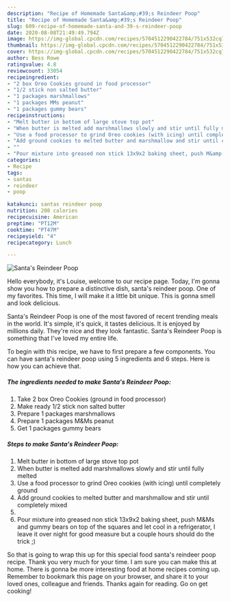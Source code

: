 ```yaml
---
description: "Recipe of Homemade Santa&amp;#39;s Reindeer Poop"
title: "Recipe of Homemade Santa&amp;#39;s Reindeer Poop"
slug: 609-recipe-of-homemade-santa-and-39-s-reindeer-poop
date: 2020-08-08T21:49:49.794Z
image: https://img-global.cpcdn.com/recipes/5704512290422784/751x532cq70/santas-reindeer-poop-recipe-main-photo.jpg
thumbnail: https://img-global.cpcdn.com/recipes/5704512290422784/751x532cq70/santas-reindeer-poop-recipe-main-photo.jpg
cover: https://img-global.cpcdn.com/recipes/5704512290422784/751x532cq70/santas-reindeer-poop-recipe-main-photo.jpg
author: Bess Rowe
ratingvalue: 4.8
reviewcount: 33054
recipeingredient:
- "2 box Oreo Cookies ground in food processor"
- "1/2 stick non salted butter"
- "1 packages marshmallows"
- "1 packages MMs peanut"
- "1 packages gummy bears"
recipeinstructions:
- "Melt butter in bottom of large stove top pot"
- "When butter is melted add marshmallows slowly and stir until fully melted"
- "Use a food processor to grind Oreo cookies (with icing) until completely ground"
- "Add ground cookies to melted butter and marshmallow and stir until completely mixed"
- ""
- "Pour mixture into greased non stick 13x9x2 baking sheet, push M&amp;Ms and gummy bears on top of the squares and let cool in a refrigerator, I leave it over night for good measure but a couple hours should do the trick ;)"
categories:
- Recipe
tags:
- santas
- reindeer
- poop

katakunci: santas reindeer poop 
nutrition: 208 calories
recipecuisine: American
preptime: "PT12M"
cooktime: "PT47M"
recipeyield: "4"
recipecategory: Lunch

---
```



![Santa&#39;s Reindeer Poop](https://img-global.cpcdn.com/recipes/5704512290422784/751x532cq70/santas-reindeer-poop-recipe-main-photo.jpg)

Hello everybody, it's Louise, welcome to our recipe page. Today, I'm gonna show you how to prepare a distinctive dish, santa&#39;s reindeer poop. One of my favorites. This time, I will make it a little bit unique. This is gonna smell and look delicious.



Santa&#39;s Reindeer Poop is one of the most favored of recent trending meals in the world. It's simple, it's quick, it tastes delicious. It is enjoyed by millions daily. They're nice and they look fantastic. Santa&#39;s Reindeer Poop is something that I've loved my entire life.


To begin with this recipe, we have to first prepare a few components. You can have santa&#39;s reindeer poop using 5 ingredients and 6 steps. Here is how you can achieve that.

<!--inarticleads1-->

##### The ingredients needed to make Santa&#39;s Reindeer Poop:

1. Take 2 box Oreo Cookies (ground in food processor)
1. Make ready 1/2 stick non salted butter
1. Prepare 1 packages marshmallows
1. Prepare 1 packages M&amp;Ms peanut
1. Get 1 packages gummy bears




<!--inarticleads2-->

##### Steps to make Santa&#39;s Reindeer Poop:

1. Melt butter in bottom of large stove top pot
1. When butter is melted add marshmallows slowly and stir until fully melted
1. Use a food processor to grind Oreo cookies (with icing) until completely ground
1. Add ground cookies to melted butter and marshmallow and stir until completely mixed
1. 
1. Pour mixture into greased non stick 13x9x2 baking sheet, push M&amp;Ms and gummy bears on top of the squares and let cool in a refrigerator, I leave it over night for good measure but a couple hours should do the trick ;)




So that is going to wrap this up for this special food santa&#39;s reindeer poop recipe. Thank you very much for your time. I am sure you can make this at home. There is gonna be more interesting food at home recipes coming up. Remember to bookmark this page on your browser, and share it to your loved ones, colleague and friends. Thanks again for reading. Go on get cooking!
